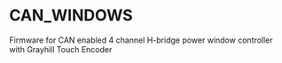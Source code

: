 # CAN_WINDOWS
Firmware for CAN enabled 4 channel H-bridge power window controller with Grayhill Touch Encoder

